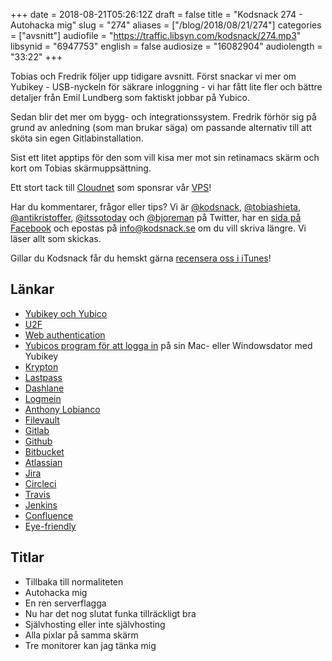 +++
date = 2018-08-21T05:26:12Z
draft = false
title = "Kodsnack 274 - Autohacka mig"
slug = "274"
aliases = ["/blog/2018/08/21/274"]
categories = ["avsnitt"]
audiofile = "https://traffic.libsyn.com/kodsnack/274.mp3"
libsynid = "6947753"
english = false
audiosize = "16082904"
audiolength = "33:22"
+++

Tobias och Fredrik följer upp tidigare avsnitt. Först snackar vi mer om Yubikey - USB-nyckeln för säkrare inloggning - vi har fått lite fler och bättre detaljer från Emil Lundberg som faktiskt jobbar på Yubico.

Sedan blir det mer om bygg- och integrationssystem. Fredrik förhör sig på grund av anledning (som man brukar säga) om passande alternativ till att sköta sin egen Gitlabinstallation.

Sist ett litet apptips för den som vill kisa mer mot sin retinamacs skärm och kort om Tobias skärmuppsättning.

Ett stort tack till [Cloudnet](http://www.cloudnet.se) som sponsrar vår [VPS](http://en.wikipedia.org/wiki/Virtual_private_server)!

Har du kommentarer, frågor eller tips? Vi är [@kodsnack](https://www.twitter.com/kodsnack), [@tobiashieta](https://www.twitter.com/tobiashieta), [@antikristoffer](https://www.twitter.com/antikristoffer), [@itssotoday](https://twitter.com/itssotoday) och [@bjoreman](https://www.twitter.com/bjoreman) på Twitter, har en [sida på Facebook](https://www.facebook.com/kodsnack) och epostas på [info@kodsnack.se](mailto:info@kodsnack.se) om du vill skriva längre. Vi läser allt som skickas.

Gillar du Kodsnack får du hemskt gärna [recensera oss i iTunes](http://itunes.apple.com/se/podcast/kodsnack/id561631498?l=en)!

## Länkar ##
* [Yubikey och Yubico](https://www.yubico.com/)
* [U2F](https://en.wikipedia.org/wiki/Universal_2nd_Factor)
* [Web authentication](https://developer.mozilla.org/en-US/docs/Web/API/Web_Authentication_API)
* [Yubicos program för att logga in](https://www.yubico.com/products/services-software/download/computer-logon-tools/) på sin Mac- eller Windowsdator med Yubikey
* [Krypton](https://krypt.co/)
* [Lastpass](https://www.lastpass.com/)
* [Dashlane](https://www.dashlane.com/)
* [Logmein](https://www.logmein.com/)
* [Anthony Lobianco](https://twitter.com/lobnco?lang=sv)
* [Filevault](https://en.wikipedia.org/wiki/FileVault)
* [Gitlab](https://en.wikipedia.org/wiki/GitLab)
* [Github](https://en.wikipedia.org/wiki/GitHub)
* [Bitbucket](https://en.wikipedia.org/wiki/Bitbucket)
* [Atlassian](https://en.wikipedia.org/wiki/Atlassian)
* [Jira](https://en.wikipedia.org/wiki/Jira_%28software%29)
* [Circleci](https://circleci.com/)
* [Travis](https://en.wikipedia.org/wiki/Travis_CI)
* [Jenkins](https://en.wikipedia.org/wiki/Jenkins_%28software%29)
* [Confluence](https://en.wikipedia.org/wiki/Confluence_%28software%29)
* [Eye-friendly](https://bjoreman.com/thoughts/eyeFriendly.html)

## Titlar ##
* Tillbaka till normaliteten
* Autohacka mig
* En ren serverflagga
* Nu har det nog slutat funka tillräckligt bra
* Självhosting eller inte självhosting
* Alla pixlar på samma skärm
* Tre monitorer kan jag tänka mig